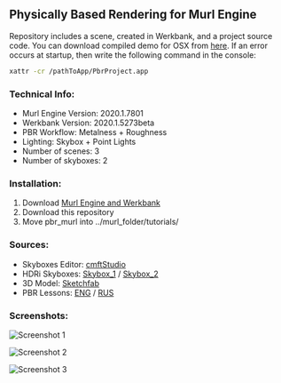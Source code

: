 ## Physically Based Rendering for Murl Engine
Repository includes a scene, created in Werkbank, and a project source code. You can download compiled demo for OSX from [here](https://drive.google.com/file/d/1YoddPeThvol-i7IYIJMqqRXyktXyp0Mo/view?usp=sharing). If an error occurs at startup, then write the following command in the console:
```sh
xattr -cr /pathToApp/PbrProject.app
```

### Technical Info:
 - Murl Engine Version: 2020.1.7801
 - Werkbank Version: 2020.1.5273beta
 - PBR Workflow: Metalness + Roughness
 - Lighting: Skybox + Point Lights
 - Number of scenes: 3
 - Number of skyboxes: 2


### Installation:
 1. Download [Murl Engine and Werkbank](https://murlengine.com/?murlpage=download&murllang=en)
 2. Download this repository
 3. Move pbr_murl into ../murl_folder/tutorials/
 
 
### Sources:
 - Skyboxes Editor: [cmftStudio](https://github.com/dariomanesku/cmftStudio)
 - HDRi Skyboxes: [Skybox_1](https://hdrihaven.com/hdri/?c=medium%20contrast&h=leadenhall_market) / [Skybox_2](https://hdrihaven.com/hdri/?c=medium%20contrast&h=hamburg_canal)
 - 3D Model: [Sketchfab](https://sketchfab.com/3d-models/eye-implant-e988ba5725fe4111b82f945a068c7c81)
 - PBR Lessons: [ENG](https://learnopengl.com/PBR/Theory) / [RUS](https://habr.com/ru/post/426123/)
 
 
### Screenshots:

![Screenshot 1]()
 
![Screenshot 2]()
  
![Screenshot 3]()
